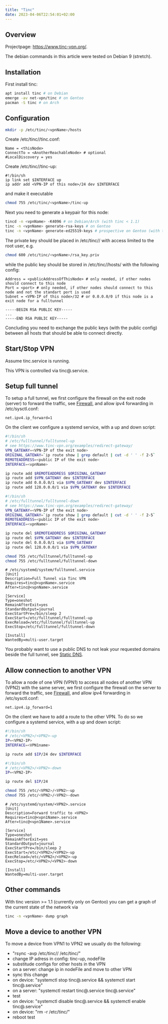 ```yaml
---
title: "Tinc"
date: 2023-04-06T22:54:01+02:00
---
```


## Overview

Projectpage: https://www.tinc-vpn.org/.

The debian commands in this article were tested on Debian 9 (stretch).

## Installation

First install tinc:
```bash
apt install tinc # on Debian
emerge -av net-vpn/tinc # on Gentoo
pacman -S tinc # on Arch
```

## Configuration

```bash
mkdir -p /etc/tinc/<vpnName>/hosts
```

Create /etc/tinc/<vpnName>/tinc.conf:
```
Name = <thisNode>
ConnectTo = <AnotherReachableNode> # optional
#LocalDiscovery = yes
```

Create /etc/tinc/<vpnName>/tinc-up:
```
#!/bin/sh
ip link set $INTERFACE up
ip addr add <VPN-IP of this node>/24 dev $INTERFACE
```
and make it executable
```bash
chmod 755 /etc/tinc/<vpnName>/tinc-up
```

Next you need to generate a keypair for this node:
```bash
tincd -n <vpnName> -K4096 # on Debian/Arch (with tinc < 1.1)
tinc -n <vpnName> generate-rsa-keys # on Gentoo
tinc -n <vpnName> generate-ed25519-keys # prospective on Gentoo (with tinc >= 1.1)
```
The private key should be placed in /etc/tinc/<vpnName>/ with access limited to the root user, e.g.
```bash
chmod 600 /etc/tinc/<vpnName>/rsa_key.priv
```

while the public key should be stored in /etc/tinc/<vpnName>/hosts/<thisNode> with the following config:
```
Address = <publicAddressOfThisNode> # only needed, if other nodes should connect to this node
Port = <port> # only needed, if other nodes should connect to this node and not the standart port is used
Subnet = <VPN-IP of this node>/32 # or 0.0.0.0/0 if this node is a exit node for a fulltunnel

-----BEGIN RSA PUBLIC KEY-----
...
-----END RSA PUBLIC KEY-----
```

Concluding you need to exchange the public keys (with the public config) between all hosts that should be able to connect directly.

## Start/Stop VPN

Assume tinc.service is running.

This VPN is controlled via tinc@<vpnName>.service.

## Setup full tunnel

To setup a full tunnel, we first configure the firewall on the exit node (server) to forward the traffic, see [Firewall](/firewall), and allow ipv4 forwarding in /etc/sysctl.conf:

```
net.ipv4.ip_forward=1
```

On the client we configure a systemd service, with a up and down script:

```bash
#!/bin/sh                                                                                                                                                                                                                                                                                                                    
# /etc/fulltunnel/fulltunnel-up
# see https://www.tinc-vpn.org/examples/redirect-gateway/
VPN_GATEWAY=<VPN-IP of the exit node>
ORIGINAL_GATEWAY=`ip route show | grep default | cut -d ' ' -f 2-5`
REMOTEADDRESS=<public IP of the exit node>
INTERFACE=<vpnName>

ip route add $REMOTEADDRESS $ORIGINAL_GATEWAY
ip route add $VPN_GATEWAY dev $INTERFACE
ip route add 0.0.0.0/1 via $VPN_GATEWAY dev $INTERFACE
ip route add 128.0.0.0/1 via $VPN_GATEWAY dev $INTERFACE
```

```bash
#!/bin/sh                                                                                                                                                                                                                                                                                                                    
# /etc/fulltunnel/fulltunnel-down
# see https://www.tinc-vpn.org/examples/redirect-gateway/
VPN_GATEWAY=<VPN-IP of the exit node>
ORIGINAL_GATEWAY=`ip route show | grep default | cut -d ' ' -f 2-5`
REMOTEADDRESS=<public IP of the exit node>
INTERFACE=<vpnName>

ip route del $REMOTEADDRESS $ORIGINAL_GATEWAY
ip route del $VPN_GATEWAY dev $INTERFACE
ip route del 0.0.0.0/1 via $VPN_GATEWAY
ip route del 128.0.0.0/1 via $VPN_GATEWAY
```

```bash
chmod 755 /etc/fulltunnel/fulltunnel-up
chmod 755 /etc/fulltunnel/fulltunnel-down
```

```
# /etc/systemd/system/fulltunnel.service
[Unit]
Description=Full Tunnel via Tinc VPN
Requires=tinc@<vpnName>.service
After=tinc@<vpnName>.service

[Service]
Type=oneshot
RemainAfterExit=yes
StandardOutput=journal
ExecStartPre=/bin/sleep 2
ExecStart=/etc/fulltunnel/fulltunnel-up
ExecReload=/etc/fulltunnel/fulltunnel-up
ExecStop=/etc/fulltunnel/fulltunnel-down

[Install]
WantedBy=multi-user.target
```

You probably want to use a public DNS to not leak your requested domains beside the full tunnel, see [Static DNS](/networkmanager/#static-dns-for-all-connections).

## Allow connection to another VPN

To allow a node of one VPN (VPN1) to access all nodes of another VPN (VPN2) with the same server, we first configure the firewall on the server to forward the traffic, see [Firewall](/firewall), and allow ipv4 forwarding in /etc/sysctl.conf:

```
net.ipv4.ip_forward=1
```

On the client we have to add a route to the other VPN.
To do so we configure a systemd service, with a up and down script:

```bash
#!/bin/sh                                                                                                                                                                                                                                                                                                                    
# /etc/<VPN2>/<VPN2>-up
IP=<VPN2-IP>
INTERFACE=<VPN1name>

ip route add $IP/24 dev $INTERFACE
```

```bash
#!/bin/sh                                                                                                                                                                                                                                                                                                                    
# /etc/<VPN2>/<VPN2>-down
IP=<VPN2-IP>

ip route del $IP/24
```

```bash
chmod 755 /etc/<VPN2>/<VPN2>-up
chmod 755 /etc/<VPN2>/<VPN2>-down
```

```
# /etc/systemd/system/<VPN2>.service
[Unit]
Description=Forward traffic to <VPN2>
Requires=tinc@<vpn1Name>.service
After=tinc@<vpn1Name>.service

[Service]
Type=oneshot
RemainAfterExit=yes
StandardOutput=journal
ExecStartPre=/bin/sleep 2
ExecStart=/etc/<VPN2>/<VPN2>-up
ExecReload=/etc/<VPN2>/<VPN2>-up
ExecStop=/etc/<VPN2>/<VPN2>-down

[Install]
WantedBy=multi-user.target
```

## Other commands

With tinc version >= 1.1 (currently only on Gentoo) you can get a graph of the current state of the network via
```bash
tinc -n <vpnName> dump graph
```

## Move a device to another VPN

To move a device from VPN1 to VPN2 we usually do the following:

- "rsync -avp /etc/tinc/<VPN1>/ /etc/tinc/<VPN2>"
- change IP adress in config: tinc-up, nodeFile
- substitude configs for other hosts in the VPN
- on a server: change ip in nodeFile and move to other VPN
- sync this change
- on device: "systemctl stop tinc@<VPN1>.service && systemctl start tinc@<VPN2>.service"
- on a server: "systemctl restart tinc@<VPN2>.service tinc@<VPN1>.service"
- test
- on device: "systemctl disable tinc@<VPN1>.service && systemctl enable tinc@<VPN2>.service"
- on device: "rm -r /etc/tinc/<VPN1>"
- reboot test
